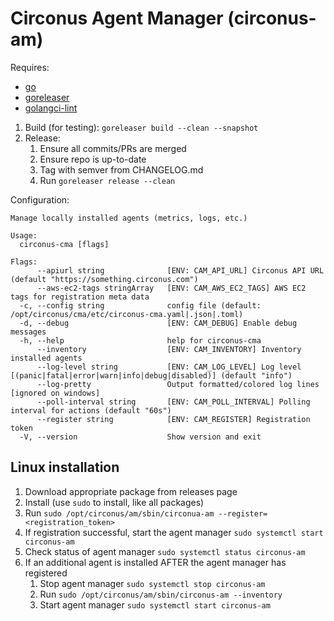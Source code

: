 # Circonus Agent Manager (circonus-am)

Requires:

* [go](https://go.dev/dl/)
* [goreleaser](https://goreleaser.com/install/)
* [golangci-lint](https://golangci-lint.run/usage/install/#local-installation)

1. Build (for testing): `goreleaser build --clean --snapshot`
1. Release:
   1. Ensure all commits/PRs are merged
   1. Ensure repo is up-to-date
   1. Tag with semver from CHANGELOG.md
   1. Run `goreleaser release --clean`

Configuration:

```text
Manage locally installed agents (metrics, logs, etc.)

Usage:
  circonus-cma [flags]

Flags:
      --apiurl string              [ENV: CAM_API_URL] Circonus API URL (default "https://something.circonus.com")
      --aws-ec2-tags stringArray   [ENV: CAM_AWS_EC2_TAGS] AWS EC2 tags for registration meta data
  -c, --config string              config file (default: /opt/circonus/cma/etc/circonus-cma.yaml|.json|.toml)
  -d, --debug                      [ENV: CAM_DEBUG] Enable debug messages
  -h, --help                       help for circonus-cma
      --inventory                  [ENV: CAM_INVENTORY] Inventory installed agents
      --log-level string           [ENV: CAM_LOG_LEVEL] Log level [(panic|fatal|error|warn|info|debug|disabled)] (default "info")
      --log-pretty                 Output formatted/colored log lines [ignored on windows]
      --poll-interval string       [ENV: CAM_POLL_INTERVAL] Polling interval for actions (default "60s")
      --register string            [ENV: CAM_REGISTER] Registration token
  -V, --version                    Show version and exit
  ```

## Linux installation

1. Download appropriate package from releases page
1. Install (use `sudo` to install, like all packages)
1. Run `sudo /opt/circonus/am/sbin/circonua-am --register=<registration_token>`
1. If registration successful, start the agent manager `sudo systemctl start circonus-am`
1. Check status of agent manager `sudo systemctl status circonus-am`
1. If an additional agent is installed AFTER the agent manager has registered
   1. Stop agent manager `sudo systemctl stop circonus-am`
   1. Run `sudo /opt/circonus/am/sbin/circonus-am --inventory`
   1. Start agent manager `sudo systemctl start circonus-am`
